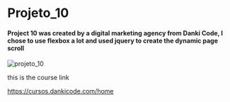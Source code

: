 # Projeto_10

<h4>Project 10 was created by a digital marketing agency from Danki Code, I chose to use flexbox a lot and used jquery to create the dynamic page scroll</h4>


![projeto_10](https://user-images.githubusercontent.com/69093389/91484712-112f6c80-e880-11ea-865a-06f57fe19f93.gif)


this is the course link

https://cursos.dankicode.com/home
